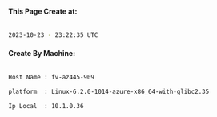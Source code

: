 
   
#### This Page Create at:

```bash

2023-10-23 - 23:22:35 UTC

```

#### Create By Machine:

```bash

Host Name : fv-az445-909

platform  : Linux-6.2.0-1014-azure-x86_64-with-glibc2.35

Ip Local  : 10.1.0.36

```

